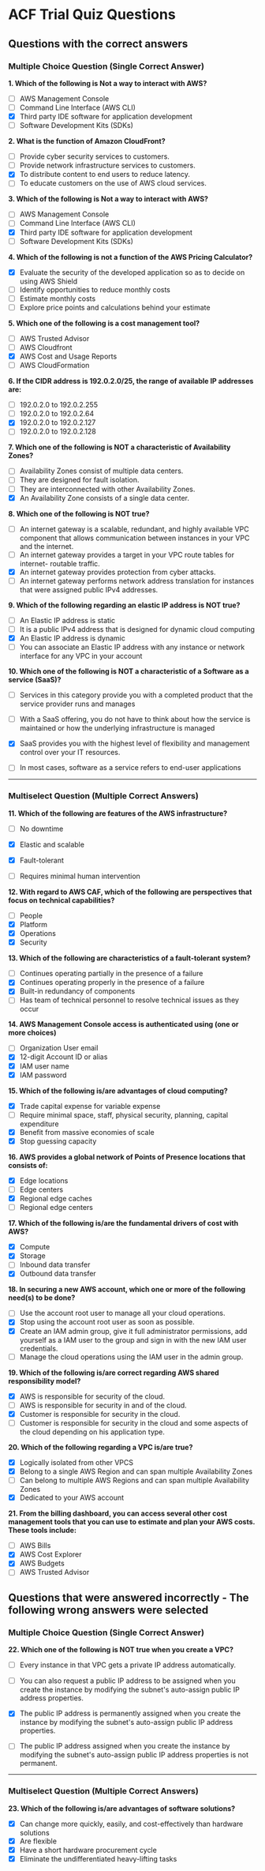 # ACF Trial Quiz Questions



## Questions with the correct answers


### Multiple Choice Question (Single Correct Answer)

**1. Which of the following is Not a way to interact with AWS?**

- [ ] AWS Management Console
- [ ] Command Line Interface (AWS CLI)
- [x] Third party IDE software for application development
- [ ] Software Development Kits (SDKs)

**2. What is the function of Amazon CloudFront?**

- [ ] Provide cyber security services to customers.
- [ ] Provide network infrastructure services to customers.
- [x] To distribute content to end users to reduce latency.
- [ ] To educate customers on the use of AWS cloud services.

**3. Which of the following is Not a way to interact with AWS?**

- [ ] AWS Management Console
- [ ] Command Line Interface (AWS CLI)
- [x] Third party IDE software for application development
- [ ] Software Development Kits (SDKs)

**4. Which of the following is not a function of the AWS Pricing Calculator?**

- [x] Evaluate the security of the developed application so as to decide on using AWS Shield
- [ ] Identify opportunities to reduce monthly costs
- [ ] Estimate monthly costs
- [ ] Explore price points and calculations behind your estimate

**5. Which one of the following is a cost management tool?**

- [ ] AWS Trusted Advisor
- [ ] AWS Cloudfront
- [x] AWS Cost and Usage Reports
- [ ] AWS CloudFormation

**6. If the CIDR address is 192.0.2.0/25, the range of available IP addresses are:**

- [ ] 192.0.2.0 to 192.0.2.255
- [ ] 192.0.2.0 to 192.0.2.64
- [x] 192.0.2.0 to 192.0.2.127
- [ ] 192.0.2.0 to 192.0.2.128

**7. Which one of the following is NOT a characteristic of Availability Zones?**

- [ ] Availability Zones consist of multiple data centers.
- [ ] They are designed for fault isolation.
- [ ] They are interconnected with other Availability Zones.
- [x] An Availability Zone consists of a single data center.

**8. Which one of the following is NOT true?**

- [ ] An internet gateway is a scalable, redundant, and highly available VPC component that allows communication between instances in your VPC and the internet.
- [ ] An internet gateway provides a target in your VPC route tables for internet- routable traffic.
- [x] An internet gateway provides protection from cyber attacks.
- [ ] An internet gateway performs network address translation for instances that were assigned public IPv4 addresses.

**9. Which of the following regarding an elastic IP address is NOT true?**

- [ ] An Elastic IP address is static
- [ ] It is a public IPv4 address that is designed for dynamic cloud computing
- [x] An Elastic IP address is dynamic
- [ ] You can associate an Elastic IP address with any instance or network interface for any VPC in your account

**10. Which one of the following is NOT a characteristic of a Software as a service (SaaS)?**

- [ ] Services in this category provide you with a completed product that the service provider runs and manages
- [ ] With a SaaS offering, you do not have to think about how the service is maintained or how the underlying infrastructure is managed
- [x] SaaS provides you with the highest level of flexibility and management control over your IT resources.
- [ ] In most cases, software as a service refers to end-user applications


---


### Multiselect Question (Multiple Correct Answers)

**11. Which of the following are features of the AWS infrastructure?**

- [ ] No downtime
- [x] Elastic and scalable
- [x] Fault-tolerant
- [ ] Requires minimal human intervention


**12. With regard to AWS CAF, which of the following are perspectives that focus on technical capabilities?**

- [ ] People
- [x] Platform
- [x] Operations
- [x] Security

**13. Which of the following are characteristics of a fault-tolerant system?**

- [ ] Continues operating partially in the presence of a failure
- [x] Continues operating properly in the presence of a failure
- [x] Built-in redundancy of components
- [ ] Has team of technical personnel to resolve technical issues as they occur

**14. AWS Management Console access is authenticated using (one or more choices)**

- [ ] Organization User email
- [x] 12-digit Account ID or alias
- [x] IAM user name
- [x] IAM password

**15. Which of the following is/are advantages of cloud computing?**

- [x] Trade capital expense for variable expense
- [ ] Require minimal space, staff, physical security, planning, capital expenditure
- [x] Benefit from massive economies of scale
- [x] Stop guessing capacity

**16. AWS provides a global network of Points of Presence locations that consists of:**

- [x] Edge locations
- [ ] Edge centers
- [x] Regional edge caches
- [ ] Regional edge centers

**17. Which of the following is/are the fundamental drivers of cost with AWS?**

- [x] Compute
- [x] Storage
- [ ] Inbound data transfer
- [x] Outbound data transfer

**18. In securing a new AWS account, which one or more of the following need(s) to be done?**

- [ ] Use the account root user to manage all your cloud operations.
- [x] Stop using the account root user as soon as possible.
- [x] Create an IAM admin group, give it full administrator permissions, add yourself as a IAM user to the group and sign in with the new IAM user credentials.
- [ ] Manage the cloud operations using the IAM user in the admin group.

**19. Which of the following is/are correct regarding AWS shared responsibility model?**

- [x] AWS is responsible for security of the cloud.
- [ ] AWS is responsible for security in and of the cloud.
- [x] Customer is responsible for security in the cloud.
- [ ] Customer is responsible for security in the cloud and some aspects of the cloud depending on his application type.

**20. Which of the following regarding a VPC is/are true?**

- [x] Logically isolated from other VPCS
- [x] Belong to a single AWS Region and can span multiple Availability Zones
- [ ] Can belong to multiple AWS Regions and can span multiple Availability Zones
- [x] Dedicated to your AWS account

**21. From the billing dashboard, you can access several other cost management tools that you can use to estimate and plan your AWS costs. These tools include:**

- [ ] AWS Bills
- [x] AWS Cost Explorer
- [x] AWS Budgets
- [ ] AWS Trusted Advisor

## Questions that were answered incorrectly - The following wrong answers were selected

### Multiple Choice Question (Single Correct Answer)

**22. Which one of the following is NOT true when you create a VPC?**

- [ ] Every instance in that VPC gets a private IP address automatically.
- [ ] You can also request a public IP address to be assigned when you create the instance by modifying the subnet's auto-assign public IP address properties.
- [x] The public IP address is permanently assigned when you create the instance by modifying the subnet's auto-assign public IP address properties.
- [ ] The public IP address assigned when you create the instance by modifying the subnet's auto-assign public IP address properties is not permanent.


---


### Multiselect Question (Multiple Correct Answers)

**23. Which of the following is/are advantages of software solutions?**

- [x] Can change more quickly, easily, and cost-effectively than hardware solutions
- [x] Are flexible
- [x] Have a short hardware procurement cycle
- [x] Eliminate the undifferentiated heavy-lifting tasks
